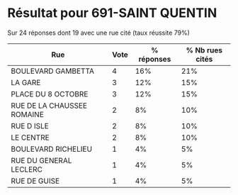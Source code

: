 # Résultat pour 691-SAINT QUENTIN

Sur 24 réponses dont 19 avec une rue cité (taux réussite 79%)

| Rue | Vote | % réponses | % Nb rues cités|
|-----|------|------------|----------------|
| BOULEVARD GAMBETTA | 4 | 16% | 21%|
| LA GARE | 3 | 12% | 15%|
| PLACE DU 8 OCTOBRE | 3 | 12% | 15%|
| RUE DE LA CHAUSSEE ROMAINE | 2 | 8% | 10%|
| RUE D ISLE | 2 | 8% | 10%|
| LE CENTRE | 2 | 8% | 10%|
| BOULEVARD RICHELIEU | 1 | 4% | 5%|
| RUE DU GENERAL LECLERC | 1 | 4% | 5%|
| RUE DE GUISE | 1 | 4% | 5%|
